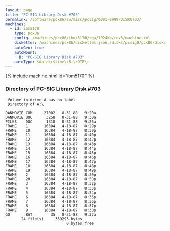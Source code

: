 ```yaml
---
layout: page
title: "PC-SIG Library Disk #703"
permalink: /software/pcx86/sw/misc/pcsig/0001-0999/DISK0703/
machines:
  - id: ibm5170
    type: pcx86
    config: /machines/pcx86/ibm/5170/cga/1024kb/rev3/machine.xml
    diskettes: /machines/pcx86/diskettes.json,/disks/pcsig0/pcx86/diskettes.json
    autoGen: true
    autoMount:
      B: "PC-SIG Library Disk #703"
    autoType: $date\r$time\rB:\rDIR\r
---
```


{% include machine.html id="ibm5170" %}

### Directory of PC-SIG Library Disk #703

     Volume in drive A has no label
     Directory of A:\

    DANMOVIE COM     27002   8-31-88   9:20a
    DANMOVIE DOC      3258   8-31-88   9:30a
    FILES    DOC      1318   8-31-88   9:26a
    FRAME    1       16384   4-18-87   8:29p
    FRAME    10      16384   4-18-87   8:39p
    FRAME    11      16384   4-18-87   8:40p
    FRAME    12      16384   4-18-87   8:42p
    FRAME    13      16384   4-18-87   8:43p
    FRAME    14      16384   4-18-87   8:44p
    FRAME    15      16384   4-18-87   8:45p
    FRAME    16      16384   4-18-87   8:46p
    FRAME    17      16384   4-18-87   8:47p
    FRAME    18      16384   4-18-87   8:48p
    FRAME    19      16384   4-18-87   8:49p
    FRAME    2       16384   4-18-87   8:30p
    FRAME    20      16384   4-18-87   8:50p
    FRAME    3       16384   4-18-87   8:32p
    FRAME    4       16384   4-18-87   8:33p
    FRAME    5       16384   4-18-87   8:34p
    FRAME    6       16384   4-18-87   8:35p
    FRAME    7       16384   4-18-87   8:36p
    FRAME    8       16384   4-18-87   8:37p
    FRAME    9       16384   4-18-87   8:38p
    GO       BAT        35   8-31-88   9:32a
           24 file(s)     359293 bytes
                               0 bytes free
